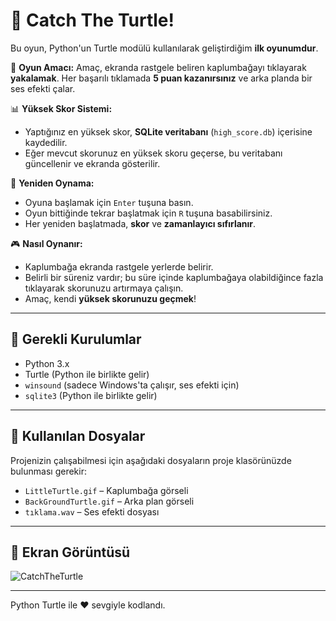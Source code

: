 # 🐢 Catch The Turtle!

Bu oyun, Python'un Turtle modülü kullanılarak geliştirdiğim **ilk oyunumdur**.

🎯 **Oyun Amacı:**
Amaç, ekranda rastgele beliren kaplumbağayı tıklayarak **yakalamak**. Her başarılı tıklamada **5 puan kazanırsınız** ve arka planda bir ses efekti çalar.

📊 **Yüksek Skor Sistemi:**
- Yaptığınız en yüksek skor, **SQLite veritabanı** (`high_score.db`) içerisine kaydedilir.
- Eğer mevcut skorunuz en yüksek skoru geçerse, bu veritabanı güncellenir ve ekranda gösterilir.

🔁 **Yeniden Oynama:**
- Oyuna başlamak için `Enter` tuşuna basın.
- Oyun bittiğinde tekrar başlatmak için `R` tuşuna basabilirsiniz.
- Her yeniden başlatmada, **skor** ve **zamanlayıcı sıfırlanır**.

🎮 **Nasıl Oynanır:**
- Kaplumbağa ekranda rastgele yerlerde belirir.
- Belirli bir süreniz vardır; bu süre içinde kaplumbağaya olabildiğince fazla tıklayarak skorunuzu artırmaya çalışın.
- Amaç, kendi **yüksek skorunuzu geçmek**!

---

## 💾 Gerekli Kurulumlar

- Python 3.x
- Turtle (Python ile birlikte gelir)
- `winsound` (sadece Windows'ta çalışır, ses efekti için)
- `sqlite3` (Python ile birlikte gelir)

---

## 📁 Kullanılan Dosyalar

Projenizin çalışabilmesi için aşağıdaki dosyaların proje klasörünüzde bulunması gerekir:

- `LittleTurtle.gif` – Kaplumbağa görseli
- `BackGroundTurtle.gif` – Arka plan görseli
- `tıklama.wav` – Ses efekti dosyası

---

## 📸 Ekran Görüntüsü

![CatchTheTurtle](https://github.com/user-attachments/assets/de264fd9-cc12-4b6b-8d09-3712075e372e)

---
Python Turtle ile ❤️ sevgiyle kodlandı.
